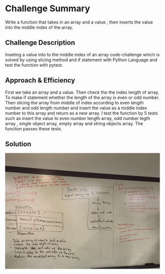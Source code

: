 # Challenge Summary
Write a function that takes in an array and a value , then inserts the value into the middle index of the array.

## Challenge Description
Inseting a value into to the middle index of an array code-challenge which is solved by using slicing method and if statement with Python Language and test the function with pytest.

## Approach & Efficiency
First we take an array and a value. Then check the the index length of array. To make if statement whether the length of the array is even or odd number. Then slicing the array from middle of index according to even length number and odd length number and insert the value as a middle index number to this array and return as a new array. I test the function by 5 tests such as insert the value to even number length array, odd number legth array , single object array, empty array and string objects array.
The function passes these tests.


## Solution
![picture](./assets/array-shift.jpeg)
